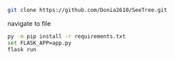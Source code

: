 ```sh
git clone https://github.com/Donia2610/SeeTree.git
```
navigate to file 

```sh
py -m pip install -r requirements.txt
set FLASK_APP=app.py
flask run
```

